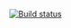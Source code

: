 [![Build status](https://ci.appveyor.com/api/projects/status/m0un8r18axh8ku8e?svg=true)](https://ci.appveyor.com/project/KravetsElena/api-ci)